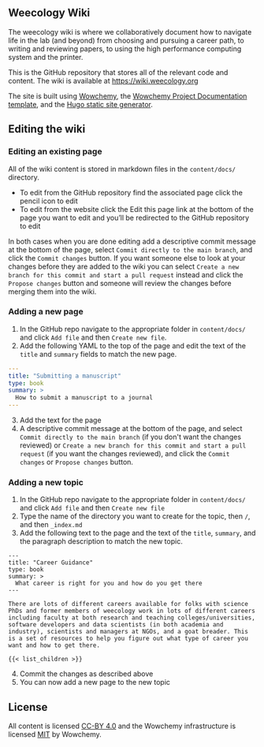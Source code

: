 
## Weecology Wiki

The weecology wiki is where we collaboratively document how to navigate life in the lab (and beyond) from choosing and pursuing a career path, to writing and reviewing papers, to using the high performance computing system and the printer.

This is the GitHub repository that stores all of the relevant code and content. The wiki is available at <https://wiki.weecology.org>

The site is built using [Wowchemy](https://wowchemy.com/), the [Wowchemy Project Documentation template](https://github.com/wowchemy/hugo-documentation-theme), and the [Hugo static site generator](https://gohugo.io/).

## Editing the wiki

### Editing an existing page

All of the wiki content is stored in markdown files in the `content/docs/` directory.

* To edit from the GitHub repository find the associated page click the pencil icon to edit
* To edit from the website click the Edit this page link at the bottom of the page you want to edit and you’ll be redirected to the GitHub repository to edit

In both cases when you are done editing add a descriptive commit message at the bottom of the page, select `Commit directly to the main branch`, and click the `Commit changes` button. If you want someone else to look at your changes before they are added to the wiki you can select `Create a new branch for this commit and start a pull request` instead and click the `Propose changes` button and someone will review the changes before merging them into the wiki.

### Adding a new page

1. In the GitHub repo navigate to the appropriate folder in `content/docs/` and click `Add file` and then `Create new file`.
2. Add the following YAML to the top of the page and edit the text of the `title` and `summary` fields to match the new page.

```yaml
---
title: "Submitting a manuscript"
type: book
summary: >
  How to submit a manuscript to a journal
---
```

3. Add the text for the page
4. A descriptive commit message at the bottom of the page, and select `Commit directly to the main branch` (if you don't want the changes reviewed) or `Create a new branch for this commit and start a pull request` (if you want the changes reviewed), and click the `Commit changes` or `Propose changes` button.

### Adding a new topic

1. In the GitHub repo navigate to the appropriate folder in `content/docs/` and click `Add file` and then `Create new file`
2. Type the name of the directory you want to create for the topic, then `/`, and then `_index.md`
3. Add the following text to the page and the text of the `title`, `summary`, and the paragraph description to match the new topic.

```
---
title: "Career Guidance"
type: book
summary: >
  What career is right for you and how do you get there 
---

There are lots of different careers available for folks with science PhDs and former members of weecology work in lots of different careers including faculty at both research and teaching colleges/universities, software developers and data scientists (in both academia and industry), scientists and managers at NGOs, and a goat breader. This is a set of resources to help you figure out what type of career you want and how to get there.

{{< list_children >}}
```

4. Commit the changes as described above
5. You can now add a new page to the new topic

## License

All content is licensed [CC-BY 4.0](https://creativecommons.org/licenses/by/4.0/) and the Wowchemy infrastructure is licensed [MIT](https://mit-license.org/) by Wowchemy.
